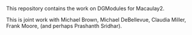 This repository contains the work on DGModules for Macaulay2.

This is joint work with Michael Brown, Michael DeBellevue, Claudia Miller, Frank Moore,
(and perhaps Prashanth Sridhar).